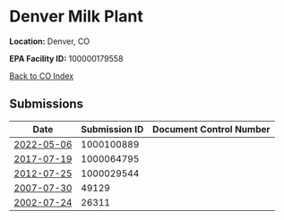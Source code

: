# Denver Milk Plant

**Location:** Denver, CO

**EPA Facility ID:** 100000179558

[Back to CO Index](../../index.md)

## Submissions

| Date | Submission ID | Document Control Number |
|------|--------------|-------------------------|
| [2022-05-06](submissions/1000100889.md) | 1000100889 |  |
| [2017-07-19](submissions/1000064795.md) | 1000064795 |  |
| [2012-07-25](submissions/1000029544.md) | 1000029544 |  |
| [2007-07-30](submissions/49129.md) | 49129 |  |
| [2002-07-24](submissions/26311.md) | 26311 |  |
